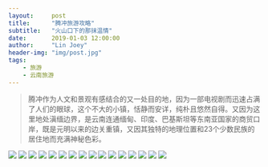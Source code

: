 ```yaml
---
layout:     post
title:      "腾冲旅游攻略"
subtitle:   "火山口下的那抹温情"
date:       2019-01-03 12:00:00
author:     "Lin Joey"
header-img: "img/post.jpg"
tags:
    - 旅游
    - 云南旅游
---
```

>腾冲作为人文和景观有感结合的又一处目的地，因为一部电视剧而迅速占满了人们的眼球，这个不大的小镇，恬静而安详，纯朴且悠然自得。又因为这里地处滇缅边界，是云南连通缅甸、印度、巴基斯坦等东南亚国家的商贸口岸，既是元明以来的边关重镇，又因其独特的地理位置和23个少数民族的居住地而充满神秘色彩。

![](https://linjoey-image.oss-cn-beijing.aliyuncs.com/我是驴友-腾冲_页面_01.jpg)
![](https://linjoey-image.oss-cn-beijing.aliyuncs.com/我是驴友-腾冲_页面_02.jpg)
![](https://linjoey-image.oss-cn-beijing.aliyuncs.com/我是驴友-腾冲_页面_03.jpg)
![](https://linjoey-image.oss-cn-beijing.aliyuncs.com/我是驴友-腾冲_页面_04.jpg)
![](https://linjoey-image.oss-cn-beijing.aliyuncs.com/我是驴友-腾冲_页面_05.jpg)
![](https://linjoey-image.oss-cn-beijing.aliyuncs.com/我是驴友-腾冲_页面_06.jpg)
![](https://linjoey-image.oss-cn-beijing.aliyuncs.com/我是驴友-腾冲_页面_07.jpg)
![](https://linjoey-image.oss-cn-beijing.aliyuncs.com/我是驴友-腾冲_页面_08.jpg)
![](https://linjoey-image.oss-cn-beijing.aliyuncs.com/我是驴友-腾冲_页面_09.jpg)
![](https://linjoey-image.oss-cn-beijing.aliyuncs.com/我是驴友-腾冲_页面_10.jpg)
![](https://linjoey-image.oss-cn-beijing.aliyuncs.com/我是驴友-腾冲_页面_11.jpg)
![](https://linjoey-image.oss-cn-beijing.aliyuncs.com/我是驴友-腾冲_页面_12.jpg)
![](https://linjoey-image.oss-cn-beijing.aliyuncs.com/我是驴友-腾冲_页面_13.jpg)
![](https://linjoey-image.oss-cn-beijing.aliyuncs.com/我是驴友-腾冲_页面_14.jpg)
![](https://linjoey-image.oss-cn-beijing.aliyuncs.com/我是驴友-腾冲_页面_15.jpg)
![](https://linjoey-image.oss-cn-beijing.aliyuncs.com/我是驴友-腾冲_页面_16.jpg)

